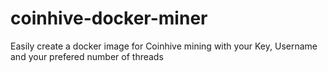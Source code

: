 # coinhive-docker-miner
Easily create a docker image for Coinhive mining with your Key, Username and your prefered number of threads

